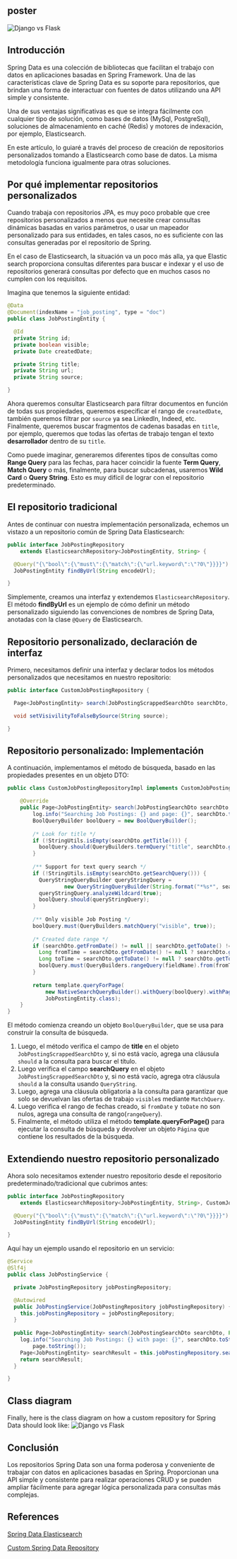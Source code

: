 ## poster
![Django vs Flask](https://drive.google.com/uc?export=view&id=1IOMtA1EA8lERcRY75NF4pbfoLO-kb-ec)

## Introducción

Spring Data es una colección de bibliotecas que facilitan el trabajo con datos en aplicaciones basadas en Spring Framework. Una de las características clave de Spring Data es su soporte para repositorios, que brindan una forma de interactuar con fuentes de datos utilizando una API simple y consistente.

Una de sus ventajas significativas es que se integra fácilmente con cualquier tipo de solución, como bases de datos (MySql, PostgreSql), soluciones de almacenamiento en caché (Redis) y motores de indexación, por ejemplo, Elasticsearch. 

En este artículo, lo guiaré a través del proceso de creación de repositorios personalizados tomando a Elasticsearch como base de datos. La misma metodología funciona igualmente para otras soluciones.

## Por qué implementar repositorios personalizados
Cuando trabaja con repositorios JPA, es muy poco probable que cree repositorios personalizados a menos que necesite crear consultas dinámicas basadas en varios parámetros, o usar un mapeador personalizado para sus entidades, en tales casos, no es suficiente con las consultas generadas por el repositorio de Spring.

En el caso de Elasticsearch, la situación va un poco más alla, ya que Elastic search proporciona consultas diferentes para buscar e indexar y el uso de repositorios generará consultas por defecto que en muchos casos no cumplen con los requisitos.

Imagina que tenemos la siguiente entidad:
````java
@Data
@Document(indexName = "job_posting", type = "doc")
public class JobPostingEntity {

  @Id
  private String id;
  private boolean visible;
  private Date createdDate;

  private String title;
  private String url;
  private String source;

}
````
Ahora queremos consultar Elasticsearch para filtrar documentos en función de todas sus propiedades, queremos especificar el rango de `createdDate`, también queremos filtrar por `source` ya sea LinkedIn, Indeed, etc. Finalmente, queremos buscar fragmentos de cadenas basadas en `title`, por ejemplo, queremos que todas las ofertas de trabajo tengan el texto **desarrollador** dentro de su `title`.

Como puede imaginar, generaremos diferentes tipos de consultas como **Range Query** para las fechas, para hacer coincidir la fuente **Term Query**, **Match Query** o más, finalmente, para buscar subcadenas, usaremos **Wild Card** o **Query String**. Esto es muy difícil de lograr con el repositorio predeterminado.

## El repositorio tradicional
Antes de continuar con nuestra implementación personalizada, echemos un vistazo a un repositorio común de Spring Data Elasticsearch:
````java
public interface JobPostingRepository
    extends ElasticsearchRepository<JobPostingEntity, String> {

  @Query("{\"bool\":{\"must\":{\"match\":{\"url.keyword\":\"?0\"}}}}")
  JobPostingEntity findByUrl(String encodeUrl);

}
````
Simplemente, creamos una interfaz y extendemos `ElasticsearchRepository`. El método **findByUrl** es un ejemplo de cómo definir un método personalizado siguiendo las convenciones de nombres de Spring Data, anotadas con la clase `@Query` de Elasticsearch.

## Repositorio personalizado, declaración de interfaz

Primero, necesitamos definir una interfaz y declarar todos los métodos personalizados que necesitamos en nuestro repositorio:

````java
public interface CustomJobPostingRepository {

  Page<JobPostingEntity> search(JobPostingScrappedSearchDto searchDto, Pageable page);

  void setVisivilityToFalseBySource(String source);

}
````

## Repositorio personalizado: Implementación
A continuación, implementamos el método de búsqueda, basado en las propiedades presentes en un objeto DTO:

````java
public class CustomJobPostingRepositoryImpl implements CustomJobPostingRepository {

    @Override
    public Page<JobPostingEntity> search(JobPostingSearchDto searchDto, Pageable page) {
        log.info("Searching Job Postings: {} and page: {}", searchDto.toString(), page.toString());
        BoolQueryBuilder boolQuery = new BoolQueryBuilder();
        
        /* Look for title */
        if (!StringUtils.isEmpty(searchDto.getTitle())) {
          boolQuery.should(QueryBuilders.termQuery("title", searchDto.getTitle()));
        }
        
        /** Support for text query search */
        if (!StringUtils.isEmpty(searchDto.getSearchQuery())) {
          QueryStringQueryBuilder queryStringQuery =
                  new QueryStringQueryBuilder(String.format("*%s*", searchDto.getSearchQuery()));
          queryStringQuery.analyzeWildcard(true);
          boolQuery.should(queryStringQuery);
        }
        
        /** Only visible Job Posting */
        boolQuery.must(QueryBuilders.matchQuery("visible", true));
        
        /* Created date range */
        if (searchDto.getFromDate() != null || searchDto.getToDate() != null) {
          Long fromTime = searchDto.getFromDate() != null ? searchDto.getFromDate().getTime() : null;
          Long toTime = searchDto.getToDate() != null ? searchDto.getToDate().getTime() : null;
          boolQuery.must(QueryBuilders.rangeQuery(fieldName).from(fromTime).to(toTime));
        }
        
        return template.queryForPage(
            new NativeSearchQueryBuilder().withQuery(boolQuery).withPageable(page).build(),
            JobPostingEntity.class);
    }
}
````

El método comienza creando un objeto `BoolQueryBuilder`, que se usa para construir la consulta de búsqueda.

1. Luego, el método verifica el campo de **title** en el objeto `JobPostingScrappedSearchDto` y, si no está vacío, agrega una cláusula `should` a la consulta para buscar el título. 
2. Luego verifica el campo **searchQuery** en el objeto `JobPostingScrappedSearchDto` y, si no está vacío, agrega otra cláusula `should` a la consulta usando `QueryString`. 
3. Luego, agrega una cláusula obligatoria a la consulta para garantizar que solo se devuelvan las ofertas de trabajo `visible`s mediante `MatchQuery`. 
4. Luego verifica el rango de fechas creado, si `fromDate` y `toDate` no son nulos, agrega una consulta de rango(`rangeQuery`). 
5. Finalmente, el método utiliza el método **template.queryForPage()** para ejecutar la consulta de búsqueda y devolver un objeto `Página` que contiene los resultados de la búsqueda. 

## Extendiendo nuestro repositorio personalizado
Ahora solo necesitamos extender nuestro repositorio desde el repositorio predeterminado/tradicional que cubrimos antes:

````java
public interface JobPostingRepository
    extends ElasticsearchRepository<JobPostingEntity, String>, CustomJobPostingRepository {

  @Query("{\"bool\":{\"must\":{\"match\":{\"url.keyword\":\"?0\"}}}}")
  JobPostingEntity findByUrl(String encodeUrl);

}
````

Aquí hay un ejemplo usando el repositorio en un servicio:

````java
@Service
@Slf4j
public class JobPostingService {

  private JobPostingRepository jobPostingRepository;

  @Autowired
  public JobPostingService(JobPostingRepository jobPostingRepository) {
    this.jobPostingRepository = jobPostingRepository;
  }
  
  public Page<JobPostingEntity> search(JobPostingSearchDto searchDto, Pageable page) {
    log.info("Searching Job Postings: {} with page: {}", searchDto.toString(),
        page.toString());
    Page<JobPostingEntity> searchResult = this.jobPostingRepository.search(searchDto, page);    
    return searchResult;
  }

}
````

## Class diagram
Finally, here is the class diagram on how a custom repository for Spring Data should look like:
![Django vs Flask](https://drive.google.com/uc?export=view&id=1sgFser1XezUIqJAaHHlnbvn0qXD2PrNd)

## Conclusión
Los repositorios Spring Data son una forma poderosa y conveniente de trabajar con datos en aplicaciones basadas en Spring. Proporcionan una API simple y consistente para realizar operaciones CRUD y se pueden ampliar fácilmente para agregar lógica personalizada para consultas más complejas.

## References
[Spring Data Elasticsearch](https://docs.spring.io/spring-data/elasticsearch/docs/current/reference/html/)

[Custom Spring Data Repository](https://vladmihalcea.com/custom-spring-data-repository/)